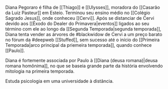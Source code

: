 Diana Pegoraro é filha de [[Thiago]] e [[Ulysses]], moradora do [[Casarão da Luiz Pasteur]] em Esteio. Terminou seu ensino médio no [[Colégio Sagrado Jesus]], onde conheceu [[Cervi]]. Após se distanciar de Cervi devido aos [[Êxodo do Dealer do Primavera|eventos]] ligados ao seu término com ele ao longo da [[Segunda Temporada|segunda temporada]], Diana tenta vender as árvores de #blackwidow de Cervi a um preço barato no fórum da #deepweb [[Stuffed]], sem sucesso até o início do [[Primeira Temporada|arco principal da priemeira temporada]], quando conhece [[Paulo]].

Diana é fortemente associada por Paulo à [[Diana (deusa romana)|deusa romana homônima]], no que se baseia grande parte da história envolvendo mitologia na primeira temporada.

Estuda psicologia em uma universidade à distância.